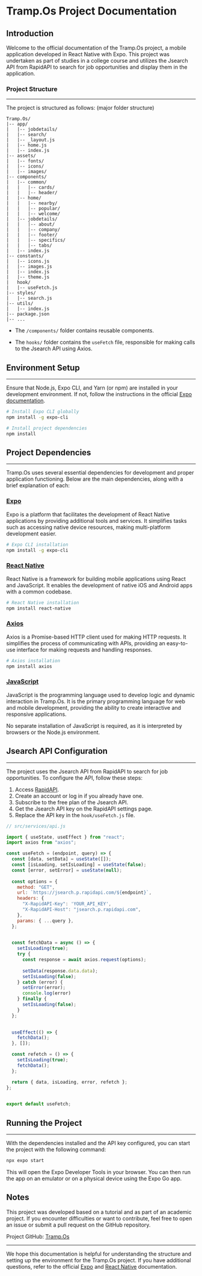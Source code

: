 # Tramp.Os Project Documentation

## Introduction

Welcome to the official documentation of the Tramp.Os project, a mobile application developed in React Native with Expo. This project was undertaken as part of studies in a college course and utilizes the Jsearch API from RapidAPI to search for job opportunities and display them in the application.

### Project Structure
___

The project is structured as follows:
(major folder structure)

```plaintext
Tramp.Os/
|-- app/
|   |-- jobdetails/
|   |-- search/
|   |-- _layout.js
|   |-- home.js
|   |-- index.js
|-- assets/
|   |-- fonts/
|   |-- icons/
|   |-- images/
|-- components/
|   |-- common/
|	|   |-- cards/
|	|   |-- header/
|   |-- home/
|	|   |-- nearby/
|	|   |-- popular/
|	|   |-- welcome/
|   |-- jobdetails/
|	|   |-- about/
|	|   |-- company/
|	|   |-- footer/
|	|   |-- specifics/
|	|   |-- tabs/
|   |-- index.js
|-- constants/
|   |-- icons.js
|   |-- images.js
|   |-- index.js
|   |-- theme.js
|   hook/
|   |-- useFetch.js
|-- styles/
|   |-- search.js
|-- utils/
|   |-- index.js
|-- package.json
|-- ...
```

- The `/components/` folder contains reusable components.

- The `hooks/` folder contains the `useFetch` file, responsible for making calls to the Jsearch API using Axios.

## Environment Setup
___

Ensure that Node.js, Expo CLI, and Yarn (or npm) are installed in your development environment. If not, follow the instructions in the official [Expo documentation](https://docs.expo.dev/get-started/installation/).

```bash
# Install Expo CLI globally
npm install -g expo-cli

# Install project dependencies
npm install
```

## Project Dependencies
_____

Tramp.Os uses several essential dependencies for development and proper application functioning. Below are the main dependencies, along with a brief explanation of each:

### [Expo](https://docs.expo.dev/)

Expo is a platform that facilitates the development of React Native applications by providing additional tools and services. It simplifies tasks such as accessing native device resources, making multi-platform development easier.

```bash
# Expo CLI installation
npm install -g expo-cli
```

### [React Native](https://reactnative.dev/)

React Native is a framework for building mobile applications using React and JavaScript. It enables the development of native iOS and Android apps with a common codebase.

```bash
# React Native installation
npm install react-native
```

### [Axios](https://axios-http.com/)

Axios is a Promise-based HTTP client used for making HTTP requests. It simplifies the process of communicating with APIs, providing an easy-to-use interface for making requests and handling responses.

```bash
# Axios installation
npm install axios
```

### [JavaScript](https://developer.mozilla.org/en-US/docs/Web/JavaScript)

JavaScript is the programming language used to develop logic and dynamic interaction in Tramp.Os. It is the primary programming language for web and mobile development, providing the ability to create interactive and responsive applications.

No separate installation of JavaScript is required, as it is interpreted by browsers or the Node.js environment.

## Jsearch API Configuration
_____

The project uses the Jsearch API from RapidAPI to search for job opportunities. To configure the API, follow these steps:

1. Access [RapidAPI](https://rapidapi.com/).
2. Create an account or log in if you already have one.
3. Subscribe to the free plan of the Jsearch API.
4. Get the Jsearch API key on the RapidAPI settings page.
5. Replace the API key in the `hook/useFetch.js` file.

```javascript
// src/services/api.js

import { useState, useEffect } from "react";
import axios from "axios";

const useFetch = (endpoint, query) => {
  const [data, setData] = useState([]);
  const [isLoading, setIsLoading] = useState(false);
  const [error, setError] = useState(null);
  
  const options = {
    method: "GET",
    url: `https://jsearch.p.rapidapi.com/${endpoint}`,
    headers: {
      "X-RapidAPI-Key": 'YOUR_API_KEY',
      "X-RapidAPI-Host": "jsearch.p.rapidapi.com",
    },
    params: { ...query },
  };

  
  const fetchData = async () => {
    setIsLoading(true);
    try {
      const response = await axios.request(options);
  
      setData(response.data.data);
      setIsLoading(false);
    } catch (error) {
      setError(error);
      console.log(error)
    } finally {
      setIsLoading(false);
    }
  };

  
  useEffect(() => {
    fetchData();
  }, []);

  const refetch = () => {
    setIsLoading(true);
    fetchData();
  };

  return { data, isLoading, error, refetch };
};
  

export default useFetch;
```

## Running the Project
_____

With the dependencies installed and the API key configured, you can start the project with the following command:

```bash
npx expo start
```

This will open the Expo Developer Tools in your browser. You can then run the app on an emulator or on a physical device using the Expo Go app.

## Notes

This project was developed based on a tutorial and as part of an academic project. If you encounter difficulties or want to contribute, feel free to open an issue or submit a pull request on the GitHub repository.

Project GitHub: [Tramp.Os](https://github.com/Yan-pi/Tramp.Os)

---

We hope this documentation is helpful for understanding the structure and setting up the environment for the Tramp.Os project. If you have additional questions, refer to the official [Expo](https://docs.expo.dev/) and [React Native](https://reactnative.dev/docs/getting-started) documentation.
